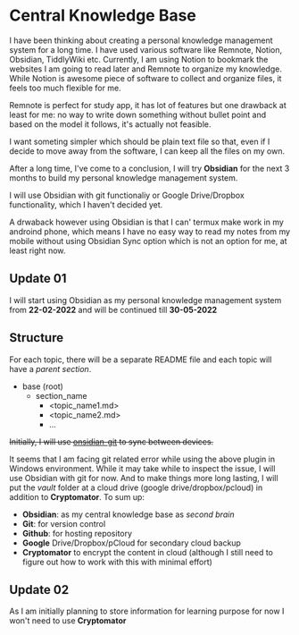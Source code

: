 # Central Knowledge Base

I have been thinking about creating a personal knowledge management system for a long time. I have used various software like Remnote, Notion, Obsidian, TiddlyWiki etc. Currently, I am using Notion to bookmark the websites I am going to read later and Remnote to organize my knowledge. While Notion is awesome piece of software to collect and organize files, it feels too much flexible for me. 

Remnote is perfect for study app, it has lot of features but one drawback at least for me: no way to write down something without bullet point and based on the model it follows, it's actually not feasible.

I want someting simpler which should be plain text file so that, even if I decide to move away from the software, I can keep all the files on my own. 

After a long time, I've come to a conclusion, I will try **Obsidian** for the next 3 months to build my personal knowledge management system.

I will use Obsidian with git functionaliy or Google Drive/Dropbox functionality, which I haven't decided yet.

A drwaback however using Obsidian is that I can' termux make work in my androind phone, which means I have no easy way to read my notes from my mobile without using Obsidian Sync
option which is not an option for me, at least right now.


## Update 01

I will start using Obsidian as my personal knowledge management system from **22-02-2022** and will be continued till **30-05-2022**

## Structure

For each topic, there will be a separate README file and each topic will have a _parent section_. 

- base (root)
    - section_name
        - <topic_name1.md>
        - <topic_name2.md>
        - ...

<del>Initially, I will use [onsidian-git](https://github.com/denolehov/obsidian-git) to sync between devices.</del>

It seems that I am facing git related error while using the above plugin in Windows environment. While it may take while to inspect the issue, I will use Obsidian with git for now. And to make things more long lasting, I will put the _vault_ folder at a cloud drive (google drive/dropbox/pcloud) in addition to **Cryptomator**. To sum up:

- **Obsidian**: as my central knowledge base as _second brain_
- **Git**: for version control
- **Github**: for hosting repository
- **Google** Drive/Dropbox/pCloud for secondary cloud backup
- **Cryptomator** to encrypt the content in cloud (although I still need to figure out how to work with this with minimal effort)

## Update 02


As I am initially planning to store information for learning purpose for now I won't need to use **Cryptomator**
